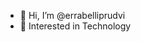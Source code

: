 - 👋 Hi, I’m @errabelliprudvi
- 👀 Interested in Technology 


<!---
errabelliprudvi/errabelliprudvi is a ✨ special ✨ repository because its `README.md` (this file) appears on your GitHub profile.
You can click the Preview link to take a look at your changes.
--->
